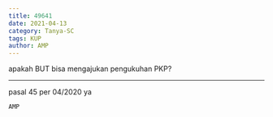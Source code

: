 ```yaml
---
title: 49641
date: 2021-04-13
category: Tanya-SC
tags: KUP
author: AMP
---
```


apakah BUT bisa mengajukan pengukuhan PKP?

---

pasal 45 per 04/2020 ya

`AMP`
